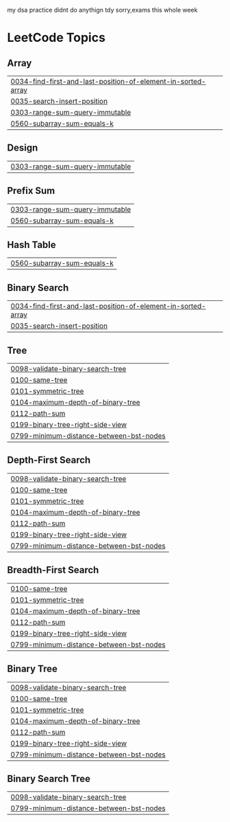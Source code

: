 my dsa practice
didnt do anythign tdy sorry,exams this whole week


<!---LeetCode Topics Start-->
# LeetCode Topics
## Array
|  |
| ------- |
| [0034-find-first-and-last-position-of-element-in-sorted-array](https://github.com/PRASS-NAA/DSA/tree/master/0034-find-first-and-last-position-of-element-in-sorted-array) |
| [0035-search-insert-position](https://github.com/PRASS-NAA/DSA/tree/master/0035-search-insert-position) |
| [0303-range-sum-query-immutable](https://github.com/PRASS-NAA/DSA/tree/master/0303-range-sum-query-immutable) |
| [0560-subarray-sum-equals-k](https://github.com/PRASS-NAA/DSA/tree/master/0560-subarray-sum-equals-k) |
## Design
|  |
| ------- |
| [0303-range-sum-query-immutable](https://github.com/PRASS-NAA/DSA/tree/master/0303-range-sum-query-immutable) |
## Prefix Sum
|  |
| ------- |
| [0303-range-sum-query-immutable](https://github.com/PRASS-NAA/DSA/tree/master/0303-range-sum-query-immutable) |
| [0560-subarray-sum-equals-k](https://github.com/PRASS-NAA/DSA/tree/master/0560-subarray-sum-equals-k) |
## Hash Table
|  |
| ------- |
| [0560-subarray-sum-equals-k](https://github.com/PRASS-NAA/DSA/tree/master/0560-subarray-sum-equals-k) |
## Binary Search
|  |
| ------- |
| [0034-find-first-and-last-position-of-element-in-sorted-array](https://github.com/PRASS-NAA/DSA/tree/master/0034-find-first-and-last-position-of-element-in-sorted-array) |
| [0035-search-insert-position](https://github.com/PRASS-NAA/DSA/tree/master/0035-search-insert-position) |
## Tree
|  |
| ------- |
| [0098-validate-binary-search-tree](https://github.com/PRASS-NAA/DSA/tree/master/0098-validate-binary-search-tree) |
| [0100-same-tree](https://github.com/PRASS-NAA/DSA/tree/master/0100-same-tree) |
| [0101-symmetric-tree](https://github.com/PRASS-NAA/DSA/tree/master/0101-symmetric-tree) |
| [0104-maximum-depth-of-binary-tree](https://github.com/PRASS-NAA/DSA/tree/master/0104-maximum-depth-of-binary-tree) |
| [0112-path-sum](https://github.com/PRASS-NAA/DSA/tree/master/0112-path-sum) |
| [0199-binary-tree-right-side-view](https://github.com/PRASS-NAA/DSA/tree/master/0199-binary-tree-right-side-view) |
| [0799-minimum-distance-between-bst-nodes](https://github.com/PRASS-NAA/DSA/tree/master/0799-minimum-distance-between-bst-nodes) |
## Depth-First Search
|  |
| ------- |
| [0098-validate-binary-search-tree](https://github.com/PRASS-NAA/DSA/tree/master/0098-validate-binary-search-tree) |
| [0100-same-tree](https://github.com/PRASS-NAA/DSA/tree/master/0100-same-tree) |
| [0101-symmetric-tree](https://github.com/PRASS-NAA/DSA/tree/master/0101-symmetric-tree) |
| [0104-maximum-depth-of-binary-tree](https://github.com/PRASS-NAA/DSA/tree/master/0104-maximum-depth-of-binary-tree) |
| [0112-path-sum](https://github.com/PRASS-NAA/DSA/tree/master/0112-path-sum) |
| [0199-binary-tree-right-side-view](https://github.com/PRASS-NAA/DSA/tree/master/0199-binary-tree-right-side-view) |
| [0799-minimum-distance-between-bst-nodes](https://github.com/PRASS-NAA/DSA/tree/master/0799-minimum-distance-between-bst-nodes) |
## Breadth-First Search
|  |
| ------- |
| [0100-same-tree](https://github.com/PRASS-NAA/DSA/tree/master/0100-same-tree) |
| [0101-symmetric-tree](https://github.com/PRASS-NAA/DSA/tree/master/0101-symmetric-tree) |
| [0104-maximum-depth-of-binary-tree](https://github.com/PRASS-NAA/DSA/tree/master/0104-maximum-depth-of-binary-tree) |
| [0112-path-sum](https://github.com/PRASS-NAA/DSA/tree/master/0112-path-sum) |
| [0199-binary-tree-right-side-view](https://github.com/PRASS-NAA/DSA/tree/master/0199-binary-tree-right-side-view) |
| [0799-minimum-distance-between-bst-nodes](https://github.com/PRASS-NAA/DSA/tree/master/0799-minimum-distance-between-bst-nodes) |
## Binary Tree
|  |
| ------- |
| [0098-validate-binary-search-tree](https://github.com/PRASS-NAA/DSA/tree/master/0098-validate-binary-search-tree) |
| [0100-same-tree](https://github.com/PRASS-NAA/DSA/tree/master/0100-same-tree) |
| [0101-symmetric-tree](https://github.com/PRASS-NAA/DSA/tree/master/0101-symmetric-tree) |
| [0104-maximum-depth-of-binary-tree](https://github.com/PRASS-NAA/DSA/tree/master/0104-maximum-depth-of-binary-tree) |
| [0112-path-sum](https://github.com/PRASS-NAA/DSA/tree/master/0112-path-sum) |
| [0199-binary-tree-right-side-view](https://github.com/PRASS-NAA/DSA/tree/master/0199-binary-tree-right-side-view) |
| [0799-minimum-distance-between-bst-nodes](https://github.com/PRASS-NAA/DSA/tree/master/0799-minimum-distance-between-bst-nodes) |
## Binary Search Tree
|  |
| ------- |
| [0098-validate-binary-search-tree](https://github.com/PRASS-NAA/DSA/tree/master/0098-validate-binary-search-tree) |
| [0799-minimum-distance-between-bst-nodes](https://github.com/PRASS-NAA/DSA/tree/master/0799-minimum-distance-between-bst-nodes) |
<!---LeetCode Topics End-->
